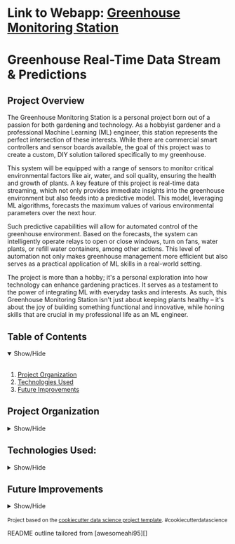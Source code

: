 **Link to Webapp**: **<a href="http://greenhouseapp.s3-website.us-east-2.amazonaws.com" target="_blank">Greenhouse Monitoring Station</a>**
==============================================
Greenhouse Real-Time Data Stream & Predictions
=============================================

## Project Overview
<a name="Project Overview"></a>
The Greenhouse Monitoring Station is a personal project born out of a passion for both gardening and technology. As a hobbyist gardener and a professional Machine Learning (ML) engineer, this station represents the perfect intersection of these interests. While there are commercial smart controllers and sensor boards available, the goal of this project was to create a custom, DIY solution tailored specifically to my greenhouse.

This system will be equipped with a range of sensors to monitor critical environmental factors like air, water, and soil quality, ensuring the health and growth of plants. A key feature of this project is real-time data streaming, which not only provides immediate insights into the greenhouse environment but also feeds into a predictive model. This model, leveraging ML algorithms, forecasts the maximum values of various environmental parameters over the next hour.

Such predictive capabilities will allow for automated control of the greenhouse environment. Based on the forecasts, the system can intelligently operate relays to open or close windows, turn on fans, water plants, or refill water containers, among other actions. This level of automation not only makes greenhouse management more efficient but also serves as a practical application of ML skills in a real-world setting.

The project is more than a hobby; it's a personal exploration into how technology can enhance gardening practices. It serves as a testament to the power of integrating ML with everyday tasks and interests. As such, this Greenhouse Monitoring Station isn't just about keeping plants healthy – it's about the joy of building something functional and innovative, while honing skills that are crucial in my professional life as an ML engineer.

## Table of Contents
<details open>
  <summary>Show/Hide</summary>
  <br>
 
1. [ Project Organization ](#File_Description)
2. [ Technologies Used ](#Technologies_Used)    
3. [ Future Improvements ](#Future_Improvements)

</details>


## Project Organization

<details>
<a name="File_Description"></a>
<summary>Show/Hide</summary>
 <br>

    ├── LICENSE
    ├── .gitignore
    ├── README.md          <- The top-level README for developers using this project.
    ├──
    ├── .github
    │   └── workflows       <- Folder for CI/CD workflows using github Actions
    │       └── CI.yml       <- YAML file for github Actions
    │
    ├── images               <- Folder for images used in README
    │   └── README         
    │
    ├── requirements.txt   <- The requirements file for reproducing the analysis environment, e.g.
    │                         generated with `pip freeze > requirements.txt`
    |
    └── src                <- Source code for use in this project.
        │
        ├── hardware       <- Scripts to run the arduino board & sensor program
        |   ├── secrets.h  <- Location of information needed to connect to IOT and wifi
        │   └── main.cpp   <- main script for sensor board written in Arduino (C++ based)
        │
        └── webapp          <- Scripts to create a real-time websocket connection app
            ├── app.js      <- Scripts to connect to websocket API and recieve data
            └── index.html  <- Script to create the main structure of the web app in html
         
        
--------
  </details>   

## Technologies Used:
<details>
<a name="Technologies_Used"></a>
<summary>Show/Hide</summary>
<br>
    
![AWS Architecture](/images/WeatherStation.png)
      
    ├──AWS
        ├── IOT CORE
        ├── Kinesis Data Streams
        ├── Kinesis Firehose
        ├── Managed Service for Apache Flink
        ├── S3
        ├── Sagemaker
        |    ├── DeepAR
        |    └── Estimator     
        ├── Gateway API (Websocket)
        ├── Lambda
        ├── DynamoDB
        └── CloudWatch
    ├──Docker
    ├── Arduino
    |   ├── ESP_CLIENT_MAIL
    |   └── D11 AdaFruit
    ├──Python
    |   ├── Pandas
    |   ├── boto3
    |   └── s3fs
    ├── HTML
    └── JavaScript
        └── charts.js
 ------------
 </details>
  
## Future Improvements
 <a name="Future_Improvements"></a>
 <details>
<summary>Show/Hide</summary>
<br>
As the Greenhouse Monitoring Station project evolves, several enhancements are on the horizon to elevate its capabilities and efficiency. Here are the planned improvements and additional suggestions:

**Expansion of Sensor Array:** The current setup with temperature and humidity sensors is effective, but to gain a more comprehensive understanding of the greenhouse environment, additional sensors are in the pipeline. This includes water quality sensors to ensure optimal plant hydration, water level sensors to maintain adequate water supply, and soil moisture sensors to monitor and manage the watering needs of plants precisely. Additionally, considering the integration of soil quality sensors could provide valuable insights into nutrient levels and soil health, further aiding in the cultivation of healthier plants.

**Development of a Dedicated Controller Board:** A custom controller board is planned to be designed and implemented. This board will directly manage the operation of various relays, enabling more refined control over physical devices such as fans, watering systems, and window actuators. The aim is to create a more integrated and reliable system that responds accurately to the data insights and predictive models.

**Continuous Model Improvement:** As more data is collected, there will be a continuous focus on refining and enhancing the ML models. This involves not just fine-tuning the existing predictive algorithms but also exploring new modeling techniques that could offer more accurate or efficient predictions. This iterative process will help in adapting the system to changing environmental conditions and plant needs more effectively.

**Automated Alert System:** Implementing an automated alert system that notifies me of critical changes in the greenhouse environment or system malfunctions. This could be via email, SMS, or a mobile app notification, ensuring that I can respond promptly to any issues.

**Integration with Weather Forecast Data:** Incorporating external weather forecast data can provide a more holistic approach to predicting and adjusting the greenhouse environment. This could help in preempting changes in environmental conditions due to weather variations, leading to more proactive adjustments.

**Energy Consumption Monitoring:** Adding sensors to monitor the energy consumption of various devices in the greenhouse. This data can be used to optimize energy usage, making the system not only more cost-effective but also environmentally friendly.

**User Interface for Monitoring and Control:** Developing a user-friendly interface, possibly a web or mobile app, that allows me to monitor real-time data, control devices manually if needed, and view historical data trends. This could enhance the ease of managing and interacting with my greenhouse system.


</details>

<p><small>Project based on the <a target="_blank" href="https://drivendata.github.io/cookiecutter-data-science/">cookiecutter data science project template</a>. #cookiecutterdatascience</small></p>
<p>README outline tailored from [awesomeahi95][]<p>

